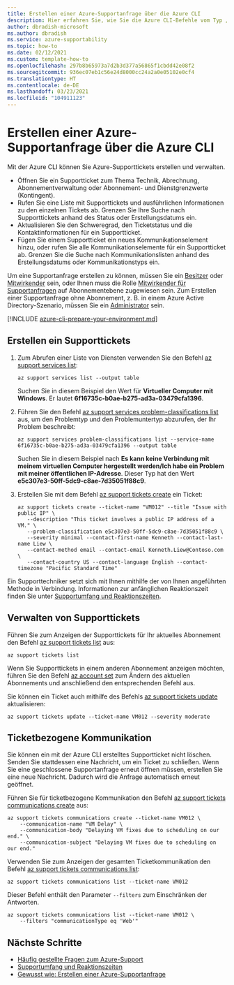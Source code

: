 ```yaml
---
title: Erstellen einer Azure-Supportanfrage über die Azure CLI
description: Hier erfahren Sie, wie Sie die Azure CLI-Befehle vom Typ „az support“ verwenden, um Azure-Supportanfragen zu erstellen, zu aktualisieren und zu verwalten.
author: dbradish-microsoft
ms.author: dbradish
ms.service: azure-supportability
ms.topic: how-to
ms.date: 02/12/2021
ms.custom: template-how-to
ms.openlocfilehash: 297b8b65973a7d2b3d377a56865f1cbdd42e08f2
ms.sourcegitcommit: 936ec07eb1c56e24d8000cc24a2a0e05102e0cf4
ms.translationtype: HT
ms.contentlocale: de-DE
ms.lasthandoff: 03/23/2021
ms.locfileid: "104911123"
---
```

# <a name="create-an-azure-support-request-in-azure-cli"></a>Erstellen einer Azure-Supportanfrage über die Azure CLI

Mit der Azure CLI können Sie Azure-Supporttickets erstellen und verwalten.

- Öffnen Sie ein Supportticket zum Thema Technik, Abrechnung, Abonnementverwaltung oder Abonnement- und Dienstgrenzwerte (Kontingent).
- Rufen Sie eine Liste mit Supporttickets und ausführlichen Informationen zu den einzelnen Tickets ab. Grenzen Sie Ihre Suche nach Supporttickets anhand des Status oder Erstellungsdatums ein.
- Aktualisieren Sie den Schweregrad, den Ticketstatus und die Kontaktinformationen für ein Supportticket.
- Fügen Sie einem Supportticket ein neues Kommunikationselement hinzu, oder rufen Sie alle Kommunikationselemente für ein Supportticket ab. Grenzen Sie die Suche nach Kommunikationslisten anhand des Erstellungsdatums oder Kommunikationstyps ein.

Um eine Supportanfrage erstellen zu können, müssen Sie ein [Besitzer](/azure/role-based-access-control/built-in-roles#owner) oder [Mitwirkender](/azure/role-based-access-control/built-in-roles#contributor) sein, oder Ihnen muss die Rolle [Mitwirkender für Supportanfragen](/azure/role-based-access-control/built-in-roles#support-request-contributor) auf Abonnementebene zugewiesen sein. Zum Erstellen einer Supportanfrage ohne Abonnement, z. B. in einem Azure Active Directory-Szenario, müssen Sie ein [Administrator](/azure/active-directory/roles/permissions-reference) sein.

[!INCLUDE [azure-cli-prepare-your-environment.md](includes/azure-cli-prepare-your-environment.md)]

## <a name="create-a-support-ticket"></a>Erstellen ein Supporttickets

1. Zum Abrufen einer Liste von Diensten verwenden Sie den Befehl [az support services list](/cli/azure/ext/support/support/services#ext_support_az_support_services_list):

   ```azurecli
   az support services list --output table
   ```

   Suchen Sie in diesem Beispiel den Wert für **Virtueller Computer mit Windows**. Er lautet **6f16735c-b0ae-b275-ad3a-03479cfa1396**.

1. Führen Sie den Befehl [az support services problem-classifications list](/cli/azure/ext/support/support/services/problem-classifications#ext_support_az_support_services_problem_classifications_list) aus, um den Problemtyp und den Problemuntertyp abzurufen, der Ihr Problem beschreibt:

   ```azurecli
   az support services problem-classifications list --service-name 6f16735c-b0ae-b275-ad3a-03479cfa1396 --output table
   ```

   Suchen Sie in diesem Beispiel nach **Es kann keine Verbindung mit meinem virtuellen Computer hergestellt werden/Ich habe ein Problem mit meiner öffentlichen IP-Adresse**. Dieser Typ hat den Wert **e5c307e3-50ff-5dc9-c8ae-7d35051f88c9**.

1. Erstellen Sie mit dem Befehl [az support tickets create](/cli/azure/ext/support/support/tickets#ext_support_az_support_tickets_create) ein Ticket:

   ```azurecli
   az support tickets create --ticket-name "VM012" --title "Issue with public IP" \
      --description "This ticket involves a public IP address of a VM." \
      --problem-classification e5c307e3-50ff-5dc9-c8ae-7d35051f88c9 \
      --severity minimal --contact-first-name Kenneth --contact-last-name Liew \
      --contact-method email --contact-email Kenneth.Liew@Contoso.com \
      --contact-country US --contact-language English --contact-timezone "Pacific Standard Time"
   ```

Ein Supporttechniker setzt sich mit Ihnen mithilfe der von Ihnen angeführten Methode in Verbindung. Informationen zur anfänglichen Reaktionszeit finden Sie unter [Supportumfang und Reaktionszeiten](/support/plans/response/).

## <a name="manage-support-tickets"></a>Verwalten von Supporttickets

Führen Sie zum Anzeigen der Supporttickets für Ihr aktuelles Abonnement den Befehl [az support tickets list](/cli/azure/ext/support/support/tickets#ext_support_az_support_tickets_list) aus:

```azurecli
az support tickets list
```

Wenn Sie Supporttickets in einem anderen Abonnement anzeigen möchten, führen Sie den Befehl [az account set](/cli/azure/account#az_account_set) zum Ändern des aktuellen Abonnements und anschließend den entsprechenden Befehl aus.

Sie können ein Ticket auch mithilfe des Befehls [az support tickets update](/cli/azure/ext/support/support/tickets#ext_support_az_support_tickets_update) aktualisieren:

```azurecli
az support tickets update --ticket-name VM012 --severity moderate
```

## <a name="communicate-about-your-ticket"></a>Ticketbezogene Kommunikation

Sie können ein mit der Azure CLI erstelltes Supportticket nicht löschen. Senden Sie stattdessen eine Nachricht, um ein Ticket zu schließen. Wenn Sie eine geschlossene Supportanfrage erneut öffnen müssen, erstellen Sie eine neue Nachricht. Dadurch wird die Anfrage automatisch erneut geöffnet.

Führen Sie für ticketbezogene Kommunikation den Befehl [az support tickets communications create](/cli/azure/ext/support/support/tickets/communications#ext_support_az_support_tickets_communications_create) aus:

```azurecli
az support tickets communications create --ticket-name VM012 \
    --communication-name "VM Delay" \
    --communication-body "Delaying VM fixes due to scheduling on our end." \
    --communication-subject "Delaying VM fixes due to scheduling on our end."
```

Verwenden Sie zum Anzeigen der gesamten Ticketkommunikation den Befehl [az support tickets communications list](/cli/azure/ext/support/support/tickets/communications#ext_support_az_support_tickets_communications_list):

```azurecli
az support tickets communications list --ticket-name VM012
```

Dieser Befehl enthält den Parameter `--filters` zum Einschränken der Antworten.

```azurecli
az support tickets communications list --ticket-name VM012 \
    --filters "communicationType eq 'Web'"
```

## <a name="next-steps"></a>Nächste Schritte

- [Häufig gestellte Fragen zum Azure-Support](https://azure.microsoft.com/support/faq/)
- [Supportumfang und Reaktionszeiten](https://azure.microsoft.com/support/plans/response/)
- [Gewusst wie: Erstellen einer Azure-Supportanfrage](/azure/azure-portal/supportability/how-to-create-azure-support-request)
